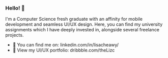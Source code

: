 ### Hello! 🌸

<!--
**lisacheawy/lisacheawy** is a ✨ _special_ ✨ repository because its `README.md` (this file) appears on your GitHub profile.
-->

I'm a Computer Science fresh graduate with an affinity for mobile development and seamless UI/UX design. Here, you can find my university assignments which I have deeply invested in, alongside several freelance projects.

- 🔎 You can find me on: linkedin.com/in/lisacheawy/
- 🎨 View my UI/UX portfolio: dribbble.com/theLizc

